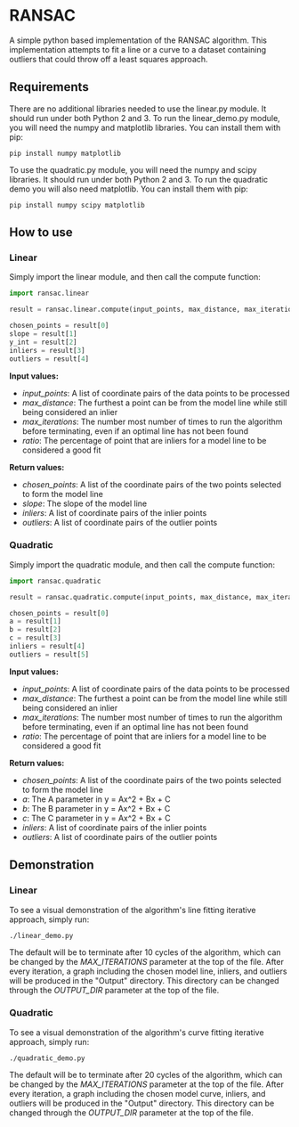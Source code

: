# RANSAC
A simple python based implementation of the RANSAC algorithm.  This implementation attempts to fit a line or a curve to a dataset containing outliers that could throw off a least squares approach.
## Requirements
There are no additional libraries needed to use the linear.py module.  It should run under both Python 2 and 3.  To run the linear_demo.py module, you will need the numpy and matplotlib libraries.  You can install them with pip:
```
pip install numpy matplotlib
```
To use the quadratic.py module, you will need the numpy and scipy libraries.  It should run under both Python 2 and 3.  To run the quadratic demo you will also need matplotlib.  You can install them with pip:
```
pip install numpy scipy matplotlib
```
## How to use
### Linear
Simply import the linear module, and then call the compute function:
```python
import ransac.linear

result = ransac.linear.compute(input_points, max_distance, max_iterations, ratio)

chosen_points = result[0]
slope = result[1]
y_int = result[2]
inliers = result[3]
outliers = result[4]
```
__Input values:__
* *input_points*: A list of coordinate pairs of the data points to be processed
* *max_distance*: The furthest a point can be from the model line while still being considered an inlier
* *max_iterations*: The number most number of times to run the algorithm before terminating, even if an optimal line has not been found
* *ratio*: The percentage of point that are inliers for a model line to be considered a good fit

__Return values:__
* *chosen_points*: A list of the coordinate pairs of the two points selected to form the model line
* *slope*: The slope of the model line
* *inliers*: A list of coordinate pairs of the inlier points
* *outliers*: A list of coordinate pairs of the outlier points
### Quadratic
Simply import the quadratic module, and then call the compute function:
```python
import ransac.quadratic

result = ransac.quadratic.compute(input_points, max_distance, max_iterations, ratio)

chosen_points = result[0]
a = result[1]
b = result[2]
c = result[3]
inliers = result[4]
outliers = result[5]
```
__Input values:__
* *input_points*: A list of coordinate pairs of the data points to be processed
* *max_distance*: The furthest a point can be from the model line while still being considered an inlier
* *max_iterations*: The number most number of times to run the algorithm before terminating, even if an optimal line has not been found
* *ratio*: The percentage of point that are inliers for a model line to be considered a good fit

__Return values:__
* *chosen_points*: A list of the coordinate pairs of the two points selected to form the model line
* *a*: The A parameter in y = Ax^2 + Bx + C
* *b*: The B parameter in y = Ax^2 + Bx + C
* *c*: The C parameter in y = Ax^2 + Bx + C
* *inliers*: A list of coordinate pairs of the inlier points
* *outliers*: A list of coordinate pairs of the outlier points
## Demonstration
### Linear
To see a visual demonstration of the algorithm's line fitting iterative approach, simply run:
```
./linear_demo.py
```
The default will be to terminate after 10 cycles of the algorithm, which can be changed by the *MAX_ITERATIONS* parameter at the top of the file.  After every iteration, a graph including the chosen model line, inliers, and outliers will be produced in the "Output" directory.  This directory can be changed through the *OUTPUT_DIR* parameter at the top of the file.
### Quadratic
To see a visual demonstration of the algorithm's curve fitting iterative approach, simply run:
```
./quadratic_demo.py
```
The default will be to terminate after 20 cycles of the algorithm, which can be changed by the *MAX_ITERATIONS* parameter at the top of the file.  After every iteration, a graph including the chosen model curve, inliers, and outliers will be produced in the "Output" directory.  This directory can be changed through the *OUTPUT_DIR* parameter at the top of the file.
